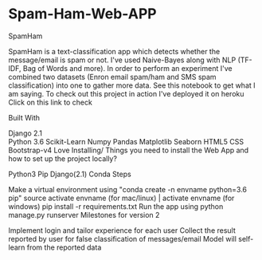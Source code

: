 # Spam-Ham-Web-APP

SpamHam 

SpamHam is a text-classification app which detects whether the message/email is spam or not. I've used Naive-Bayes along with NLP (TF-IDF, Bag of Words and more). 
In order to perform an experiment I've combined two datasets (Enron email spam/ham and SMS spam classification) into one to gather more data. See this notebook to get what I am saying. 
To check out this project in action I've deployed it on heroku Click on this link to check
 
Built With 
 
Django 2.1    
Python 3.6 
Scikit-Learn
Numpy
Pandas
Matplotlib
Seaborn
HTML5
CSS
Bootstrap-v4
Love
Installing/ Things you need to install the Web App and how to set up the project locally?

Python3
Pip
Django(2.1)
Conda
Steps

Make a virtual environment using "conda create -n envname python=3.6 pip"
source activate envname (for mac/linux) | activate envname (for windows)
pip install -r requirements.txt
Run the app using python manage.py runserver
Milestones for version 2

Implement login and tailor experience for each user
Collect the result reported by user for false classification of messages/email
Model will self-learn from the reported data
